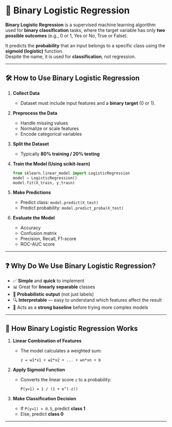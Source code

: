 # 🔢 Binary Logistic Regression

**Binary Logistic Regression** is a supervised machine learning algorithm used for **binary classification** tasks, where the target variable has only **two possible outcomes** (e.g., 0 or 1, Yes or No, True or False).

It predicts the **probability** that an input belongs to a specific class using the **sigmoid (logistic)** function.  
Despite the name, it is used for **classification**, not regression.

---

## 🛠️ How to Use Binary Logistic Regression

1. **Collect Data**  
   - Dataset must include input features and a **binary target** (0 or 1).

2. **Preprocess the Data**  
   - Handle missing values  
   - Normalize or scale features  
   - Encode categorical variables

3. **Split the Dataset**  
   - Typically **80% training / 20% testing**

4. **Train the Model (Using scikit-learn)**  
   ```python
   from sklearn.linear_model import LogisticRegression
   model = LogisticRegression()
   model.fit(X_train, y_train)
   ```

5. **Make Predictions**  
   - Predict class: `model.predict(X_test)`  
   - Predict probability: `model.predict_proba(X_test)`

6. **Evaluate the Model**  
   - Accuracy  
   - Confusion matrix  
   - Precision, Recall, F1-score  
   - ROC-AUC score

---

## ❓ Why Do We Use Binary Logistic Regression?

- ✅ **Simple** and **quick** to implement
- 📊 Great for **linearly separable** classes
- 🔢 **Probabilistic output** (not just labels)
- 🔍 **Interpretable** — easy to understand which features affect the result
- 🚀 Acts as a **strong baseline** before trying more complex models

---

## 🧠 How Binary Logistic Regression Works

1. **Linear Combination of Features**
   - The model calculates a weighted sum:
     ```
     z = w1*x1 + w2*x2 + ... + wn*xn + b
     ```

2. **Apply Sigmoid Function**
   - Converts the linear score `z` to a probability:
     ```
     P(y=1) = 1 / (1 + e^(-z))
     ```

3. **Make Classification Decision**
   - If `P(y=1) > 0.5`, predict **class 1**
   - Else, predict **class 0**

---
